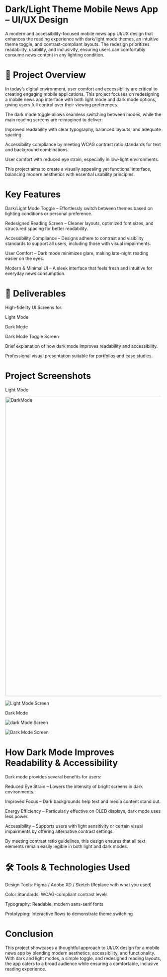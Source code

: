 # Dark/Light Theme Mobile News App – UI/UX Design
A modern and accessibility-focused mobile news app UI/UX design that enhances the reading experience with dark/light mode themes, an intuitive theme toggle, and contrast-compliant layouts. The redesign prioritizes readability, usability, and inclusivity, ensuring users can comfortably consume news content in any lighting condition.

# 📌 Project Overview
In today’s digital environment, user comfort and accessibility are critical to creating engaging mobile applications. This project focuses on redesigning a mobile news app interface with both light mode and dark mode options, giving users full control over their viewing preferences.

The dark mode toggle allows seamless switching between modes, while the main reading screens are reimagined to deliver:

Improved readability with clear typography, balanced layouts, and adequate spacing.

Accessibility compliance by meeting WCAG contrast ratio standards for text and background combinations.

User comfort with reduced eye strain, especially in low-light environments.

This project aims to create a visually appealing yet functional interface, balancing modern aesthetics with essential usability principles.

# Key Features
Dark/Light Mode Toggle – Effortlessly switch between themes based on lighting conditions or personal preference.

Redesigned Reading Screen – Cleaner layouts, optimized font sizes, and structured spacing for better readability.

Accessibility Compliance – Designs adhere to contrast and visibility standards to support all users, including those with visual impairments.

User Comfort – Dark mode minimizes glare, making late-night reading easier on the eyes.

Modern & Minimal UI – A sleek interface that feels fresh and intuitive for everyday news consumption.

# 📂 Deliverables
High-fidelity UI Screens for:

Light Mode

Dark Mode

Dark Mode Toggle Screen

Brief explanation of how dark mode improves readability and accessibility.

Professional visual presentation suitable for portfolios and case studies.

# Project Screenshots
Light Mode

<img width="520" height="960" alt="DarkMode" src="https://github.com/user-attachments/assets/744a4df3-fdbd-4feb-96a0-414af8243e3b" />

![Light Mode Screen](images/LightMode-NewsDetails.png)

Dark Mode

![dark Mode Screen](images/DarkMode.png)

![Dark Mode Screen](images/DarkMode-NewsDetails.png)

# How Dark Mode Improves Readability & Accessibility
Dark mode provides several benefits for users:

Reduced Eye Strain – Lowers the intensity of bright screens in dark environments.

Improved Focus – Dark backgrounds help text and media content stand out.

Energy Efficiency – Particularly effective on OLED displays, dark mode uses less power.

Accessibility – Supports users with light sensitivity or certain visual impairments by offering alternative contrast settings.

By meeting contrast ratio guidelines, this design ensures that all text elements remain easily legible in both light and dark modes.

# 🛠 Tools & Technologies Used
Design Tools: Figma / Adobe XD / Sketch (Replace with what you used)

Color Standards: WCAG-compliant contrast levels

Typography: Readable, modern sans-serif fonts

Prototyping: Interactive flows to demonstrate theme switching

# Conclusion
This project showcases a thoughtful approach to UI/UX design for a mobile news app by blending modern aesthetics, accessibility, and functionality. With dark and light modes, a simple toggle, and redesigned reading layouts, the app caters to a broad audience while ensuring a comfortable, inclusive reading experience.
